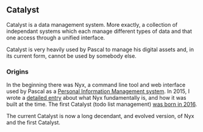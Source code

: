 ## Catalyst

Catalyst is a data management system. More exactly, a collection of independant systems which each manage different types of data and that one access through a unified interface.

Catalyst is very heavily used by Pascal to manage his digital assets and, in its current form, cannot be used by somebody else. 

### Origins

In the beginning there was Nyx, a command line tool and web interface used by Pascal as a [Personal Information Management system](https://en.wikipedia.org/wiki/Personal_information_management). In 2015, I wrote a [detailed entry](http://blog.alseyn.net/index.php?uuid=40bd59d4-48de-454a-9a50-2c2a1c919e32) about what Nyx fundamentally is, and how it was built at the time. The first Catalyst (todo list management) [was born in 2016](http://blog.alseyn.net/index.php?uuid=16a853b0-18c1-46b7-a6bd-392b4df98e5e). 

The current Catalyst is now a long decendant, and evolved version, of Nyx and the first Catalyst.
